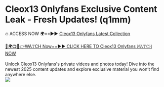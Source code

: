 # Cleox13 Onlyfans Exclusive Content Leak - Fresh Updates! (q1mm)

🔥 ACCESS NOW 🌍==►► <a href="https://tinyurl.com/kvy9nzfs" rel="nofollow">Cleox13 Onlyfans Latest Collection</a>
<br><br>
[🔴🌍📺📱👉WA𝚃CH Now==►► CLICK HERE TO Cleox13 Onlyfans 𝚆𝙰𝚃𝙲𝙷 NOW](https://tinyurl.com/kvy9nzfs)
<br><br>
Unlock Cleox13 Onlyfans's private videos and photos today! Dive into the newest 2025 content updates and explore exclusive material you won’t find anywhere else.
<br>
<a href="https://tinyurl.com/kvy9nzfs" rel="nofollow" data-target="animated-image.originalLink"><img src="https://camo.githubusercontent.com/8a4f000d20f83aca3bf7ec5f350d767afa0574a8a352519fd8cfa583a6f93a33/68747470733a2f2f692e696d6775722e636f6d2f644a486b345a712e676966" data-canonical-src="https://i.imgur.com/dJHk4Zq.gif" style="max-width: 100%; display: inline-block;" data-target="animated-image.originalImage"></a>
<br>
